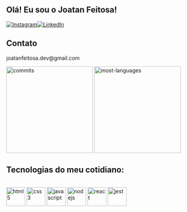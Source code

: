 ## Olá! Eu sou o Joatan Feitosa!
[![Instagram](https://img.shields.io/badge/Instagram-E4405F?style=for-the-badge&logo=instagram&logoColor=white)](https://www.instagram.com/_joatancarlosf/)[![LinkedIn](https://img.shields.io/badge/LinkedIn-0077B5?style=for-the-badge&logo=linkedin&logoColor=white)](https://www.linkedin.com/in/joatan-feitosa/)

## Contato
<p>joatanfeitosa.dev@gmail.com</p>

<div>
  <img height="230em"/ alt="commits" src="https://github-readme-stats.vercel.app/api?username=Joatancarlos&show_icons=true&theme=tokyonight">
  <img height="230em"/ alt="most-languages" src="https://github-readme-stats.vercel.app/api/top-langs/?username=Joatancarlos&langs_count=4&theme=tokyonight">
</div>

## Tecnologias do meu cotidiano:
<div style="display: inline_block"><br/>
  <img align="center" height="50em" width="50em" alt="html5" src="https://cdn.jsdelivr.net/gh/devicons/devicon/icons/html5/html5-original-wordmark.svg"/>
  <img align="center" height="50em" width="50em" alt="css3" src="https://cdn.jsdelivr.net/gh/devicons/devicon/icons/css3/css3-original-wordmark.svg"/>
  <img align="center" height="50em" width="50em" alt="javascript" src="https://cdn.jsdelivr.net/gh/devicons/devicon/icons/javascript/javascript-plain.svg"/>
  <img align="center" height="50em" width="50em" alt="nodejs" src="https://cdn.jsdelivr.net/gh/devicons/devicon/icons/nodejs/nodejs-original-wordmark.svg"/>
  <img align="center" height="50em" width="50em" alt="react" src="https://cdn.jsdelivr.net/gh/devicons/devicon/icons/react/react-original-wordmark.svg"/>
  <img align="center" height="50em" width="50em" alt="jest" src="https://cdn.jsdelivr.net/gh/devicons/devicon/icons/jest/jest-plain.svg"/>
</div><br/>
